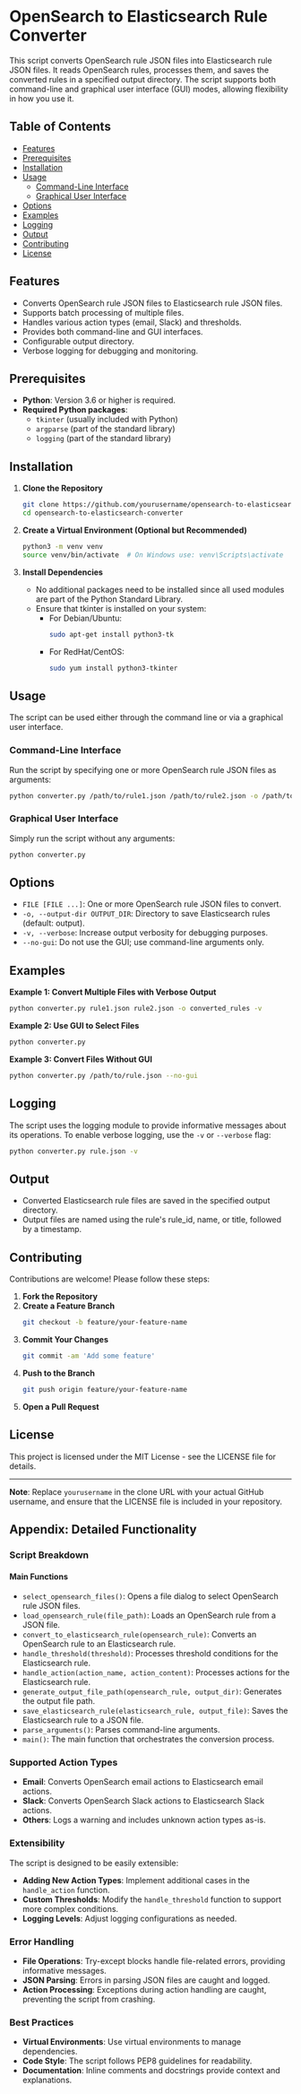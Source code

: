 
# OpenSearch to Elasticsearch Rule Converter

This script converts OpenSearch rule JSON files into Elasticsearch rule JSON files. It reads OpenSearch rules, processes them, and saves the converted rules in a specified output directory. The script supports both command-line and graphical user interface (GUI) modes, allowing flexibility in how you use it.

## Table of Contents

- [Features](#features)
- [Prerequisites](#prerequisites)
- [Installation](#installation)
- [Usage](#usage)
  - [Command-Line Interface](#command-line-interface)
  - [Graphical User Interface](#graphical-user-interface)
- [Options](#options)
- [Examples](#examples)
- [Logging](#logging)
- [Output](#output)
- [Contributing](#contributing)
- [License](#license)

## Features

- Converts OpenSearch rule JSON files to Elasticsearch rule JSON files.
- Supports batch processing of multiple files.
- Handles various action types (email, Slack) and thresholds.
- Provides both command-line and GUI interfaces.
- Configurable output directory.
- Verbose logging for debugging and monitoring.

## Prerequisites

- **Python**: Version 3.6 or higher is required.
- **Required Python packages**:
  - `tkinter` (usually included with Python)
  - `argparse` (part of the standard library)
  - `logging` (part of the standard library)

## Installation

1. **Clone the Repository**

   ```bash
   git clone https://github.com/yourusername/opensearch-to-elasticsearch-converter.git
   cd opensearch-to-elasticsearch-converter
   ```

2. **Create a Virtual Environment (Optional but Recommended)**
   ```bash
   python3 -m venv venv
   source venv/bin/activate  # On Windows use: venv\Scripts\activate
   ```

3. **Install Dependencies**
   - No additional packages need to be installed since all used modules are part of the Python Standard Library.
   - Ensure that tkinter is installed on your system:
     - For Debian/Ubuntu:
       ```bash
       sudo apt-get install python3-tk
       ```
     - For RedHat/CentOS:
       ```bash
       sudo yum install python3-tkinter
       ```

## Usage

The script can be used either through the command line or via a graphical user interface.

### Command-Line Interface

Run the script by specifying one or more OpenSearch rule JSON files as arguments:
```bash
python converter.py /path/to/rule1.json /path/to/rule2.json -o /path/to/output/dir
```

### Graphical User Interface

Simply run the script without any arguments:
```bash
python converter.py
```

## Options

- `FILE [FILE ...]`: One or more OpenSearch rule JSON files to convert.
- `-o, --output-dir OUTPUT_DIR`: Directory to save Elasticsearch rules (default: output).
- `-v, --verbose`: Increase output verbosity for debugging purposes.
- `--no-gui`: Do not use the GUI; use command-line arguments only.

## Examples

**Example 1: Convert Multiple Files with Verbose Output**
```bash
python converter.py rule1.json rule2.json -o converted_rules -v
```

**Example 2: Use GUI to Select Files**
```bash
python converter.py
```

**Example 3: Convert Files Without GUI**
```bash
python converter.py /path/to/rule.json --no-gui
```

## Logging

The script uses the logging module to provide informative messages about its operations. To enable verbose logging, use the `-v` or `--verbose` flag:
```bash
python converter.py rule.json -v
```

## Output

- Converted Elasticsearch rule files are saved in the specified output directory.
- Output files are named using the rule's rule_id, name, or title, followed by a timestamp.

## Contributing

Contributions are welcome! Please follow these steps:
1. **Fork the Repository**
2. **Create a Feature Branch**
   ```bash
   git checkout -b feature/your-feature-name
   ```
3. **Commit Your Changes**
   ```bash
   git commit -am 'Add some feature'
   ```
4. **Push to the Branch**
   ```bash
   git push origin feature/your-feature-name
   ```
5. **Open a Pull Request**

## License

This project is licensed under the MIT License - see the LICENSE file for details.

---

**Note**: Replace `yourusername` in the clone URL with your actual GitHub username, and ensure that the LICENSE file is included in your repository.

## Appendix: Detailed Functionality

### Script Breakdown
#### Main Functions

- `select_opensearch_files()`: Opens a file dialog to select OpenSearch rule JSON files.
- `load_opensearch_rule(file_path)`: Loads an OpenSearch rule from a JSON file.
- `convert_to_elasticsearch_rule(opensearch_rule)`: Converts an OpenSearch rule to an Elasticsearch rule.
- `handle_threshold(threshold)`: Processes threshold conditions for the Elasticsearch rule.
- `handle_action(action_name, action_content)`: Processes actions for the Elasticsearch rule.
- `generate_output_file_path(opensearch_rule, output_dir)`: Generates the output file path.
- `save_elasticsearch_rule(elasticsearch_rule, output_file)`: Saves the Elasticsearch rule to a JSON file.
- `parse_arguments()`: Parses command-line arguments.
- `main()`: The main function that orchestrates the conversion process.

### Supported Action Types

- **Email**: Converts OpenSearch email actions to Elasticsearch email actions.
- **Slack**: Converts OpenSearch Slack actions to Elasticsearch Slack actions.
- **Others**: Logs a warning and includes unknown action types as-is.

### Extensibility

The script is designed to be easily extensible:

- **Adding New Action Types**: Implement additional cases in the `handle_action` function.
- **Custom Thresholds**: Modify the `handle_threshold` function to support more complex conditions.
- **Logging Levels**: Adjust logging configurations as needed.

### Error Handling

- **File Operations**: Try-except blocks handle file-related errors, providing informative messages.
- **JSON Parsing**: Errors in parsing JSON files are caught and logged.
- **Action Processing**: Exceptions during action handling are caught, preventing the script from crashing.

### Best Practices

- **Virtual Environments**: Use virtual environments to manage dependencies.
- **Code Style**: The script follows PEP8 guidelines for readability.
- **Documentation**: Inline comments and docstrings provide context and explanations.
